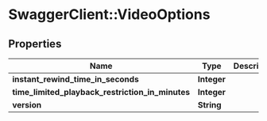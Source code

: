 # SwaggerClient::VideoOptions

## Properties
Name | Type | Description | Notes
------------ | ------------- | ------------- | -------------
**instant_rewind_time_in_seconds** | **Integer** |  | [optional] 
**time_limited_playback_restriction_in_minutes** | **Integer** |  | [optional] 
**version** | **String** |  | [optional] 


